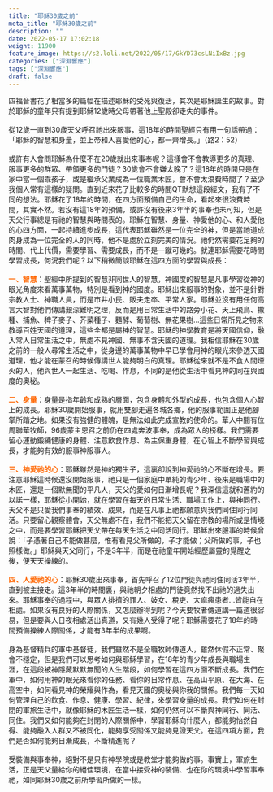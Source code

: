 ```yaml
---
title: "耶穌30歲之前"
meta_title: "耶穌30歲之前"
description: ""
date: 2022-05-17 17:02:18
weight: 11900
feature_image: https://s2.loli.net/2022/05/17/GkYD73csLNiIxBz.jpg
categories: ["深淵響應"]
tags: ["深淵響應"]
draft: false
---
```


四福音書花了相當多的篇幅在描述耶穌的受死與復活，其次是耶穌誕生的故事。對於耶穌的童年只有提到耶穌12歲時父母帶著他上聖殿卻走失的事件。<br />
<br />
從12歲一直到30歲天父呼召祂出來服事，這18年的時間聖經只有用一句話帶過：「耶穌的智慧和身量，並上帝和人喜愛他的心，都一齊增長。」（路2：52）<br />
<br />
或許有人會問耶穌為什麼不在20歲就出來事奉呢？這樣會不會教導更多的真理、服事更多的群眾、帶領更多的門徒？30歲會不會嫌太晚了？這18年的時間只是在家中當一個乖孩子，或是繼承父業成為一位職業木匠，會不會太浪費時間了？至少我個人常有這樣的疑問。直到近來花了比較多的時間QT默想這段經文，我有了不同的想法。耶穌花了18年的時間，在四方面預備自己的生命，看起來很浪費時間，其實不然。若沒有這18年的預備，或許沒有後來3年半的事奉也未可知，但是天父行事總是有祂的智慧與時間表的。耶穌在智慧、身量、神愛他的心、和人愛他的心四方面，一起持續進步成長，這代表耶穌雖然是一位完全的神，但是當祂道成肉身成為一位完全的人的同時，他不是處於立刻完美的情況。祂仍然需要花足夠的時間、代上代價，需要學習、需要成長，而不是一蹴可幾的。就連耶穌需要花時間學習成長，何況我們呢？以下稍微簡談耶穌在這四方面的學習與成長：<br />
<br />
<strong><span style="color: #ff6600;">一、智慧</span></strong>：聖經中所提到的智慧非同世人的智慧，神國度的智慧是凡事學習從神的眼光角度來看萬事萬物，特別是看到神的國度。耶穌出來服事的對象，並不是針對宗教人士、神職人員，而是市井小民、販夫走卒、平常人家。耶穌並沒有用任何高言大智對他們傳講艱深難明之理，反而是用日常生活中的路旁小花、天上飛鳥、撒種、捕魚、稗子麥子、芥菜種子、麵酵、葡萄樹、無花果樹…這些日常所見之物來教導百姓天國的道理，這些全都是屬神的智慧。耶穌的神學教育是將天國信仰，融入常人日常生活之中，無處不見神國、無事不含天國的道理。我相信耶穌在30歲之前的一般人尋常生活之中，從身邊的萬事萬物中早已學會用神的眼光來參透天國道理，他才能在蒙召的時候傳講世人能夠明白的真理。耶穌從來就不是不食人間煙火的人，他與世人一起生活、吃喝、作息，不同的是他從生活中看見神的同在與國度的奧秘。<br />
<br />
<strong><span style="color: #ff6600;">二、身量</span></strong>：身量是指年齡和成熟的層面，包含身體和外型的成長，也包含個人心智上的成長。耶穌30歲開始服事，就用雙腳走遍各城各鄉，他的服事範圍正是他腳掌所踏之地。如果沒有強健的體魄，是無法如此完成宣教的使命的。華人中間有位周聯華牧師，96歲蒙主恩召之前仍在四處奔波事奉，成為眾人的榜樣。我們需要留心運動鍛練健康的身體、注意飲食作息、為主保重身體，在心智上不斷學習與成長，才能夠有效的服事神服事人。<br />
<br />
<strong><span style="color: #ff6600;">三、神愛祂的心</span></strong>：耶穌雖然是神的獨生子，這裏卻說到神愛祂的心不斷在增長。要注意耶穌這時候還沒開始服事，祂只是一個家庭中單純的青少年、後來是職場中的木匠，還是一個默無聞的平凡人，天父的愛如何日漸增長呢？我深信這就和舊約的以諾一樣，耶穌從小開始，就在學習在每天的日常生活、職場工作上，與神同行。天父不是只愛我們事奉的績效、成果，而是在凡事上祂都願意與我們同住同行同活。只要留心觀察體會，天父無處不在，我們不能把天父留在宗教的場所或是情境之中，而是要學習耶穌把天父帶在每天生活之中同活同行。耶穌出來服事的時候曾說：「子憑著自己不能做甚麼，惟有看見父所做的，子才能做；父所做的事，子也照樣做。」耶穌與天父同行，不是3年半，而是在祂童年開始經歷屬靈的覺醒之後，便天天操練的。<br />
<br />
<strong><span style="color: #ff6600;">四、人愛祂的心</span></strong>：耶穌30歲出來事奉，首先呼召了12位門徒與祂同住同活3年半，直到被主接走。這3年半的時間裏，與祂朝夕相處的門徒竟然找不出祂的過失出來。耶穌事奉的過程中，與眾人排擠的罪人、妓女、稅吏、大痲瘋患者…皆能自在相處。如果沒有良好的人際關係，又怎麼辦得到呢？今天要牧者傳道講一篇道很容易，但是要與人日夜相處活出真道，又有幾人受得了呢？耶穌需要花了18年的時間預備操練人際關係，才能有3年半的成果啊。<br />
<br />
身為基督精兵的軍中基督徒，我們雖然不是全職牧師傳道人，雖然休假不正常、聚會不穩定，但是我們可以思考如何與耶穌學習，在18年的青少年成長與職場生涯，在這段被神隱藏默默無聞的人生階段，如何學習在這四方面不斷成長。我們在軍中，如何用神的眼光來看你的任務、看你的日常作息、在高山平原、在大海、在高空中，如何看見神的榮耀與作為，看見天國的奧秘與你我的關係。我們每一天如何管理自己的飲食、作息、健康、學習、紀律，來學習身量的成長。我們如何在封閉的軍旅生活中，就像耶穌的木匠生活一樣，如何仍然可以不斷與神同行、同活、同住。我們又如何能夠在封閉的人際關係中，學習耶穌向什麼人，都能夠怡然自得、能夠融入人群又不被同化，能夠享受關係又能夠見證天父。在這四項方面，我們是否如何能夠日漸成長，不斷精進呢？<br />
<br />
受裝備與事奉神，絕對不是只有神學院或是教堂才能夠做的事。事實上，軍旅生活，正是天父量給你的絕佳環境，在當中接受神的裝備、也在你的環境中學習事奉祂，如同耶穌30歲之前所學習所做的一樣。
        